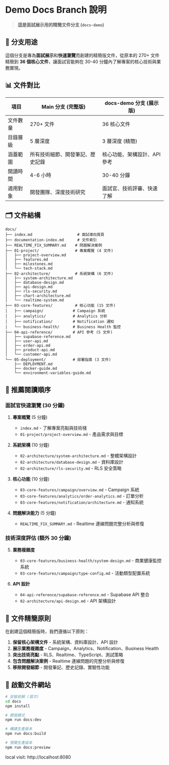 # Demo Docs Branch 說明

> **這是面試展示用的精簡文件分支 (`docs-demo`)**

## 📌 分支用途

這個分支是專為**面試展示**和**快速瀏覽**而創建的精簡版文件，從原本的 270+ 文件精簡到 **36 個核心文件**，讓面試官能夠在 30-40 分鐘內了解專案的核心技術與業務實現。

## 📊 文件對比

| 項目     | Main 分支 (完整版)               | docs-demo 分支 (展示版)      |
| -------- | -------------------------------- | ---------------------------- |
| 文件數量 | 270+ 文件                        | 36 核心文件                  |
| 目錄層級 | 5 層深度                         | 3 層深度 (精簡)              |
| 涵蓋範圍 | 所有技術細節、開發筆記、歷史記錄 | 核心功能、架構設計、API 參考 |
| 閱讀時間 | 4-6 小時                         | 30-40 分鐘                   |
| 適用對象 | 開發團隊、深度技術研究           | 面試官、技術評審、快速了解   |

## 🗂️ 文件結構

```
docs/
├── index.md                    # 面試導向首頁
├── documentation-index.md      # 文件索引
├── REALTIME_FIX_SUMMARY.md    # 問題解決案例
├── 01-project/                # 專案概覽 (4 文件)
│   ├── project-overview.md
│   ├── features.md
│   ├── milestones.md
│   └── tech-stack.md
├── 02-architecture/           # 系統架構 (6 文件)
│   ├── system-architecture.md
│   ├── database-design.md
│   ├── api-design.md
│   ├── rls-security.md
│   ├── chart-architecture.md
│   └── realtime-system.md
├── 03-core-features/          # 核心功能 (15 文件)
│   ├── campaign/             # Campaign 系統
│   ├── analytics/            # Analytics 分析
│   ├── notification/         # Notification 通知
│   └── business-health/      # Business Health 監控
├── 04-api-reference/         # API 參考 (5 文件)
│   ├── supabase-reference.md
│   ├── user-api.md
│   ├── order-api.md
│   ├── product-api.md
│   └── customer-api.md
└── 05-deployment/            # 部署指南 (3 文件)
    ├── DEPLOYMENT.md
    ├── docker-guide.md
    └── environment-variables-guide.md
```

## 🎯 推薦閱讀順序

### 面試官快速瀏覽 (30 分鐘)

1. **專案概覽** (5 分鐘)

   - `index.md` - 了解專案亮點與技術棧
   - `01-project/project-overview.md` - 產品需求與目標

2. **系統架構** (10 分鐘)

   - `02-architecture/system-architecture.md` - 整體架構設計
   - `02-architecture/database-design.md` - 資料庫設計
   - `02-architecture/rls-security.md` - RLS 安全策略

3. **核心功能** (10 分鐘)

   - `03-core-features/campaign/overview.md` - Campaign 系統
   - `03-core-features/analytics/order-analytics.md` - 訂單分析
   - `03-core-features/notification/architecture.md` - 通知系統

4. **問題解決能力** (5 分鐘)
   - `REALTIME_FIX_SUMMARY.md` - Realtime 連線問題完整分析與修復

### 技術深度評估 (額外 30 分鐘)

5. **業務複雜度**

   - `03-core-features/business-health/system-design.md` - 商業健康監控系統
   - `03-core-features/campaign/type-config.md` - 活動類型配置系統

6. **API 設計**
   - `04-api-reference/supabase-reference.md` - Supabase API 整合
   - `02-architecture/api-design.md` - API 架構設計

## 📝 文件精簡原則

在創建這個精簡版時，我們遵循以下原則：

1. **保留核心架構文件** - 系統架構、資料庫設計、API 設計
2. **展示業務複雜度** - Campaign、Analytics、Notification、Business Health
3. **突出技術亮點** - RLS、Realtime、TypeScript、測試策略
4. **包含問題解決案例** - Realtime 連線問題的完整分析與修復
5. **移除開發細節** - 開發筆記、歷史記錄、實驗性功能

## 🚀 啟動文件網站

```bash
# 安裝依賴 (首次)
cd docs
npm install

# 開發模式
npm run docs:dev

# 構建生產版本
npm run docs:build

# 預覽生產版本
npm run docs:preview
```

local visit: http://localhost:8080